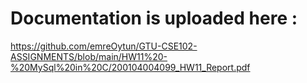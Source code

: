 # Documentation is uploaded here : 
https://github.com/emreOytun/GTU-CSE102-ASSIGNMENTS/blob/main/HW11%20-%20MySql%20in%20C/200104004099_HW11_Report.pdf
